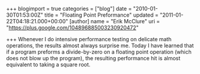 +++
blogimport = true
categories = ["blog"]
date = "2010-01-30T01:53:00Z"
title = "Floating Point Preformance"
updated = "2011-01-22T04:18:21.000+00:00"
[author]
name = "Erik McClure"
uri = "https://plus.google.com/104896885003230920472"

+++
Whenever I do intensive performance testing on delicate math operations, the results almost always surprise me. Today I have learned that if a program preforms a divide-by-zero on a floating point operation (which does not blow up the program), the resulting performance hit is almost equivalent to taking a square root.
